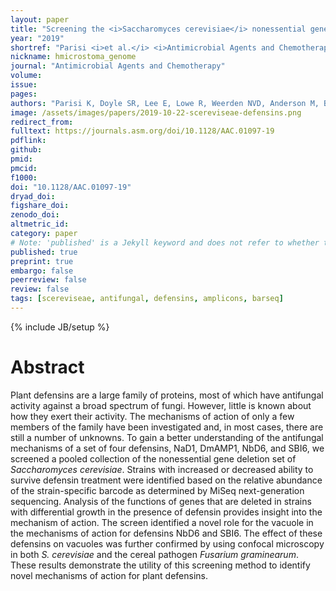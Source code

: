 ```yaml
---
layout: paper
title: "Screening the <i>Saccharomyces cerevisiae</i> nonessential gene Deletion library reveals diverse mechanisms of action for antifungal plant defensins"
year: "2019"
shortref: "Parisi <i>et al.</i> <i>Antimicrobial Agents and Chemotherapy</i> 2019"
nickname: hmicrostoma_genome
journal: "Antimicrobial Agents and Chemotherapy"
volume: 
issue:
pages: 
authors: "Parisi K, Doyle SR, Lee E, Lowe R, Weerden NVD, Anderson M, Bleackley M. "
image: /assets/images/papers/2019-10-22-scereviseae-defensins.png
redirect_from: 
fulltext: https://journals.asm.org/doi/10.1128/AAC.01097-19
pdflink: 
github:
pmid: 
pmcid: 
f1000: 
doi: "10.1128/AAC.01097-19"
dryad_doi:
figshare_doi: 
zenodo_doi: 
altmetric_id: 
category: paper
# Note: 'published' is a Jekyll keyword and does not refer to whether the paper is published, but rather to whether this Markdown should be part of the rendered site.
published: true
preprint: true
embargo: false	
peerreview: false
review: false
tags: [scereviseae, antifungal, defensins, amplicons, barseq]
---
```

{% include JB/setup %}

# Abstract 

Plant defensins are a large family of proteins, most of which have antifungal activity against a broad spectrum of fungi. However, little is known about how they exert their activity. The mechanisms of action of only a few members of the family have been investigated and, in most cases, there are still a number of unknowns. To gain a better understanding of the antifungal mechanisms of a set of four defensins, NaD1, DmAMP1, NbD6, and SBI6, we screened a pooled collection of the nonessential gene deletion set of *Saccharomyces cerevisiae*. Strains with increased or decreased ability to survive defensin treatment were identified based on the relative abundance of the strain-specific barcode as determined by MiSeq next-generation sequencing. Analysis of the functions of genes that are deleted in strains with differential growth in the presence of defensin provides insight into the mechanism of action. The screen identified a novel role for the vacuole in the mechanisms of action for defensins NbD6 and SBI6. The effect of these defensins on vacuoles was further confirmed by using confocal microscopy in both *S. cerevisiae* and the cereal pathogen *Fusarium graminearum*. These results demonstrate the utility of this screening method to identify novel mechanisms of action for plant defensins.


